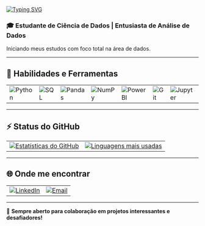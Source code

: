 [![Typing SVG](https://readme-typing-svg.herokuapp.com?font=Fira+Code&pause=1000&width=435&lines=Olá!+Eu+sou+o+Matheus+Nascimento)](https://git.io/typing-svg)

### 🎓 Estudante de Ciência de Dados | Entusiasta de Análise de Dados

Iniciando meus estudos com foco total na área de dados.

---

## 🔧 Habilidades e Ferramentas

<table>
  <tr>
    <td><img src="https://img.shields.io/badge/-Python-3776AB?style=for-the-badge&logo=python&logoColor=white" alt="Python"></td>
    <td><img src="https://img.shields.io/badge/-SQL-4479A1?style=for-the-badge&logo=postgresql&logoColor=white" alt="SQL"></td>
    <td><img src="https://img.shields.io/badge/-Pandas-150458?style=for-the-badge&logo=pandas&logoColor=white" alt="Pandas"></td>
    <td><img src="https://img.shields.io/badge/-NumPy-013243?style=for-the-badge&logo=numpy&logoColor=white" alt="NumPy"></td>
    <td><img src="https://img.shields.io/badge/-Power%20BI-F2C811?style=for-the-badge&logo=power-bi&logoColor=black" alt="Power BI"></td>
    <td><img src="https://img.shields.io/badge/-Git-F05032?style=for-the-badge&logo=git&logoColor=white" alt="Git"></td>
    <td><img src="https://img.shields.io/badge/-Jupyter-F37626?style=for-the-badge&logo=jupyter&logoColor=white" alt="Jupyter"></td>
  </tr>
</table>

---

## ⚡ Status do GitHub

<table>
  <tr>
    <td>
      <a href="https://github.com/seu-usuario">
        <img src="https://github-readme-stats.vercel.app/api?username=Matheus-Nascimento-Angelo&show_icons=true&theme=radical" alt="Estatísticas do GitHub">
      </a>
    </td>
    <td>
      <a href="https://github.com/seu-usuario">
        <img src="https://github-readme-stats.vercel.app/api/top-langs/?username=Matheus-Nascimento-Angelo&layout=compact&theme=radical" alt="Linguagens mais usadas">
      </a>
    </td>
  </tr>
</table>

---

## 🌐 Onde me encontrar

<table>
  <tr>
    <td><a href="https://www.linkedin.com/in/matheus-nascimento-b24706208/"><img src="https://img.shields.io/badge/-LinkedIn-0A66C2?style=for-the-badge&logo=linkedin&logoColor=white" alt="LinkedIn"></a></td>
    <td><a href="mailto:matheus.angelo98@hotmail.com"><img src="https://img.shields.io/badge/-Email-D14836?style=for-the-badge&logo=gmail&logoColor=white" alt="Email"></a></td>
  </tr>
</table>

---

🚀 **Sempre aberto para colaboração em projetos interessantes e desafiadores!**
